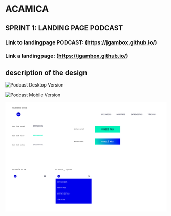 # ACAMICA 

## SPRINT 1: LANDING PAGE PODCAST

### Link to landingpage PODCAST: (https://jgambox.github.io/) 
### Link a landingpage: (https://jgambox.github.io/)

## description of the design 

![Podcast Desktop Version](https://github.com/jgambox/jgambox.github.io/blob/master/review/landing-podcast-landing-podcast_desktop.png)

![Podcast Mobile Version](https://github.com/jgambox/jgambox.github.io/blob/master/review/landing-podcast-landing-podcast_mobile.png)

![Podcast UI KIT Version](https://github.com/jgambox/jgambox.github.io/blob/master/review/landing-podcast-ui-kit.png)

